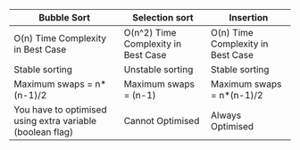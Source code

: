 | Bubble Sort                                               | Selection sort                      | Insertion                         |
|-----------------------------------------------------------|-------------------------------------|-----------------------------------|
| O(n) Time Complexity in Best Case                         | O(n^2) Time Complexity in Best Case | O(n) Time Complexity in Best Case |
| Stable sorting                                            | Unstable sorting                    | Stable sorting                    |
| Maximum swaps = n*(n-1)/2                                 | Maximum swaps = (n-1)               | Maximum swaps = n*(n-1)/2         |
| You have to optimised using extra variable (boolean flag) | Cannot Optimised                    | Always Optimised                  |  